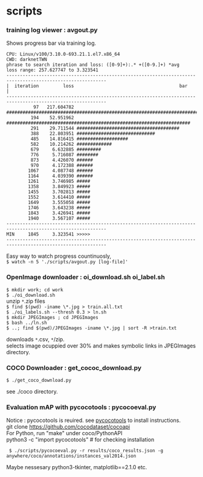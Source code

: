 # scripts 

### training log viewer : avgout.py  

Shows progress bar via training log.  

```$ avgout.py [log-file]  
CPU: Linux/v100/3.10.0-693.21.1.el7.x86_64
CWD: darknetTWN
phrase to search iteration and loss: ([0-9]+):.* +([0-9.]+) *avg
loss range: 257.627747 to 3.323541
-----------------------------------------------------------------------------------------------------------
|  iteration         loss                                       bar                                       |
-----------------------------------------------------------------------------------------------------------
          97   217.604782 ################################################################################|
         194    52.951962 ####################################################################
         291    29.711544 ######################################
         388    22.803951 #############################
         485    14.816415 ###################
         582    10.214262 #############
         679     6.632885 #########
         776     5.716087 ########
         873     4.426070 ######
         970     4.172388 ######
        1067     4.087748 ######
        1164     4.039390 ######
        1261     3.746985 #####
        1358     3.849923 #####
        1455     3.702813 #####
        1552     3.614410 #####
        1649     3.555058 #####
        1746     3.643238 #####
        1843     3.426941 #####
        1940     3.567107 #####
-----------------------------------------------------------------------------------------------------------
MIN     1845     3.323541 >>>>>
-----------------------------------------------------------------------------------------------------------
```  

Easy way to watch progress countinuosly,  
`$ watch -n 5 './scripts/avgout.py [log-file]'`  

### OpenImage downloader : oi_download.sh oi_label.sh  

`$ mkdir work; cd work`  
`$ ./oi_download.sh`  
   unzip `*`.zip files  
`$ find $(pwd) -iname \*.jpg > train.all.txt`  
`$ ./oi_labels.sh --thresh 0.3 > ln.sh`  
`$ mkdir JPEGImages ; cd JPEGImages`  
`$ bash ../ln.sh`  
`$ ..; find $(pwd)/JPEGImages -iname \*.jpg | sort -R >train.txt`  

downloads `*`.csv, `*`/zip.  
selects image ocuppied over 30% and makes symbolic links in JPEGImages directory.  

### COCO Downloader : get_cococ_download.py  

`$ ./get_coco_download.py`  

see ./coco directory.  

### Evaluation mAP with pycocotools : pycocoeval.py  

Notice : pycocotools is reuired. see [pycocotools](https://github.com/cocodataset/cocoapi) to install instructions.  
git clone https://github.com/cocodataset/cocoapi  
For Python, run "make" under coco/PythonAPI  
python3 -c "import pycocotools" # for checking installation  

```
 $ ./scripts/pycocoeval.py -r results/coco_results.json -g anywhere/coco/annotations/instances_val2014.json
```

Maybe nessesary python3-tkinter, matplotlib==2.1.0 etc.  
